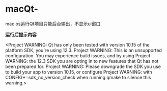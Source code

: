 # macQt-
mac os运行Qt项目只能后台输出，不显示ui窗口

**运行后提示内容**

<Project WARNING: Qt has only been tested with version 10.15 of the platform SDK, you're using 12.3.
Project WARNING: This is an unsupported configuration. You may experience build issues, and by using
Project WARNING: the 12.3 SDK you are opting in to new features that Qt has not been prepared for.
Project WARNING: Please downgrade the SDK you use to build your app to version 10.15, or configure
Project WARNING: with CONFIG+=sdk_no_version_check when running qmake to silence this warning.>


